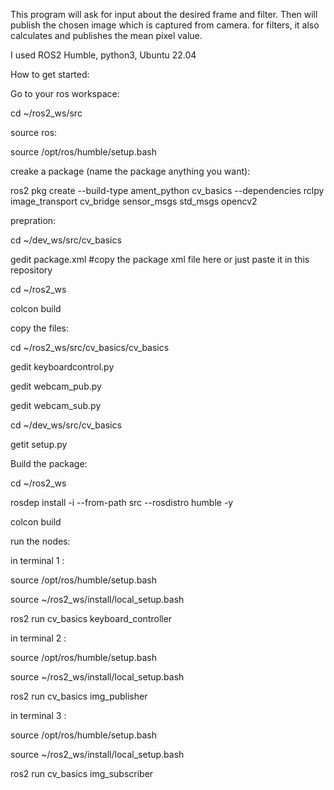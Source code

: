 This program will ask for input about the desired frame and filter. Then will publish the chosen image which is captured from camera.
for filters, it also calculates and publishes the mean pixel value.

I used ROS2 Humble, python3, Ubuntu 22.04

How to get started:


Go to your ros workspace:

cd ~/ros2_ws/src


source ros:

source /opt/ros/humble/setup.bash



creake a package (name the package anything you want):

ros2 pkg create --build-type ament_python cv_basics --dependencies rclpy image_transport cv_bridge sensor_msgs std_msgs opencv2



prepration:

cd ~/dev_ws/src/cv_basics

gedit package.xml              #copy the package xml file here or just paste it in this repository

cd ~/ros2_ws

colcon build



copy the files:

cd ~/ros2_ws/src/cv_basics/cv_basics

gedit keyboardcontrol.py

gedit webcam_pub.py

gedit webcam_sub.py

cd ~/dev_ws/src/cv_basics

getit setup.py



Build the package:

cd ~/ros2_ws

rosdep install -i --from-path src --rosdistro humble -y

colcon build 



run the nodes:

in terminal 1 :

source /opt/ros/humble/setup.bash

source ~/ros2_ws/install/local_setup.bash

ros2 run cv_basics keyboard_controller 


in terminal 2 :

source /opt/ros/humble/setup.bash

source ~/ros2_ws/install/local_setup.bash

ros2 run cv_basics img_publisher 


in terminal 3 :

source /opt/ros/humble/setup.bash

source ~/ros2_ws/install/local_setup.bash

ros2 run cv_basics img_subscriber 
